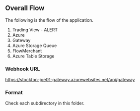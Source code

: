 ## Overall Flow

The following is the flow of the application.
1. Trading View - ALERT
2. Azure
3. Gateway
4. Azure Storage Queue
5. FlowMerchant
6. Azure Table Storage

### Webhook URL
https://stockton-jpe01-gateway.azurewebsites.net/api/gateway

### Format
Check each subdirectory in this folder.